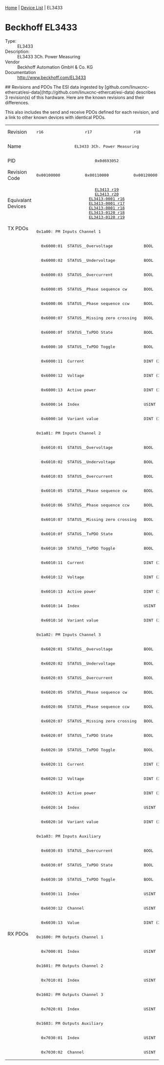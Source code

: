 <div class="nav"><a href="/esi-data">Home</a> | <a href="/esi-data/devices">Device List</a> | EL3433</div>

#  Beckhoff EL3433

<dl>
  <dt>Type:</dt><dd>EL3433</dd>
  <dt>Description:</dt><dd>EL3433 3Ch. Power Measuring</dd>
  <dt>Vendor</dt><dd>Beckhoff Automation GmbH & Co. KG</dd>
  <dt>Documentation</dt><dd><a href="http://www.beckhoff.com/EL3433">http://www.beckhoff.com/EL3433</a></dd>
</dl>
## Revisions and PDOs
The ESI data ingested by [github.com/linuxcnc-ethercat/esi-data](http://github.com/linuxcnc-ethercat/esi-data) describes 3 revision(s) of this hardware.  Here are the known revisions and their differences.

This also includes the send and receive PDOs defined for each revision, and a link to other known devices with identical PDOs.

<table>
<tr >
<td class="first">Revision</td>
<td ><pre>r16</pre></td>
<td ><pre>r17</pre></td>
<td ><pre>r18</pre></td>
</tr>
<tr >
<td class="first">Name</td>
<td  colspan=3 align="center"><pre>EL3433 3Ch. Power Measuring</pre></td>
</tr>
<tr >
<td class="first">PID</td>
<td  colspan=3 align="center"><pre>0x0d693052</pre></td>
</tr>
<tr >
<td class="first">Revision Code</td>
<td ><pre>0x00100000</pre></td>
<td ><pre>0x00110000</pre></td>
<td ><pre>0x00120000</pre></td>
</tr>
<tr >
<td class="first">Equivalant Devices</td>
<td  colspan=3 align="center"><pre><a href="EL3413">EL3413 r19</a><br/><a href="EL3413">EL3413 r20</a><br/><a href="EL3413-0001">EL3413-0001 r16</a><br/><a href="EL3413-0001">EL3413-0001 r17</a><br/><a href="EL3413-0001">EL3413-0001 r18</a><br/><a href="EL3413-0120">EL3413-0120 r18</a><br/><a href="EL3413-0120">EL3413-0120 r19</a></pre></td>
</tr>
<tr class="txpdo pdosection">
<td class="first" rowspan=49 valign=top>TX PDOs</td>
<td colspan=3 align="left"><pre>0x1a00: PM Inputs Channel 1</pre></td>
<td></td>
</tr>
<tr class="txpdo">
<td  colspan=3 align="left"><pre>  0x6000:01  STATUS__Overvoltage             BOOL</pre></td>
</tr>
<tr class="txpdo">
<td  colspan=3 align="left"><pre>  0x6000:02  STATUS__Undervoltage            BOOL</pre></td>
</tr>
<tr class="txpdo">
<td  colspan=3 align="left"><pre>  0x6000:03  STATUS__Overcurrent             BOOL</pre></td>
</tr>
<tr class="txpdo">
<td  colspan=3 align="left"><pre>  0x6000:05  STATUS__Phase sequence cw       BOOL</pre></td>
</tr>
<tr class="txpdo">
<td  colspan=3 align="left"><pre>  0x6000:06  STATUS__Phase sequence ccw      BOOL</pre></td>
</tr>
<tr class="txpdo">
<td  colspan=3 align="left"><pre>  0x6000:07  STATUS__Missing zero crossing   BOOL</pre></td>
</tr>
<tr class="txpdo">
<td  colspan=3 align="left"><pre>  0x6000:0f  STATUS__TxPDO State             BOOL</pre></td>
</tr>
<tr class="txpdo">
<td  colspan=3 align="left"><pre>  0x6000:10  STATUS__TxPDO Toggle            BOOL</pre></td>
</tr>
<tr class="txpdo">
<td  colspan=3 align="left"><pre>  0x6000:11  Current                         DINT (32 bits)</pre></td>
</tr>
<tr class="txpdo">
<td  colspan=3 align="left"><pre>  0x6000:12  Voltage                         DINT (32 bits)</pre></td>
</tr>
<tr class="txpdo">
<td  colspan=3 align="left"><pre>  0x6000:13  Active power                    DINT (32 bits)</pre></td>
</tr>
<tr class="txpdo">
<td  colspan=3 align="left"><pre>  0x6000:14  Index                           USINT (8 bits)</pre></td>
</tr>
<tr class="txpdo">
<td  colspan=3 align="left"><pre>  0x6000:1d  Variant value                   DINT (32 bits)</pre></td>
</tr>
<tr class="txpdo pdosection">
<td  colspan=3 align="left"><pre>0x1a01: PM Inputs Channel 2</pre></td>
</tr>
<tr class="txpdo">
<td  colspan=3 align="left"><pre>  0x6010:01  STATUS__Overvoltage             BOOL</pre></td>
</tr>
<tr class="txpdo">
<td  colspan=3 align="left"><pre>  0x6010:02  STATUS__Undervoltage            BOOL</pre></td>
</tr>
<tr class="txpdo">
<td  colspan=3 align="left"><pre>  0x6010:03  STATUS__Overcurrent             BOOL</pre></td>
</tr>
<tr class="txpdo">
<td  colspan=3 align="left"><pre>  0x6010:05  STATUS__Phase sequence cw       BOOL</pre></td>
</tr>
<tr class="txpdo">
<td  colspan=3 align="left"><pre>  0x6010:06  STATUS__Phase sequence ccw      BOOL</pre></td>
</tr>
<tr class="txpdo">
<td  colspan=3 align="left"><pre>  0x6010:07  STATUS__Missing zero crossing   BOOL</pre></td>
</tr>
<tr class="txpdo">
<td  colspan=3 align="left"><pre>  0x6010:0f  STATUS__TxPDO State             BOOL</pre></td>
</tr>
<tr class="txpdo">
<td  colspan=3 align="left"><pre>  0x6010:10  STATUS__TxPDO Toggle            BOOL</pre></td>
</tr>
<tr class="txpdo">
<td  colspan=3 align="left"><pre>  0x6010:11  Current                         DINT (32 bits)</pre></td>
</tr>
<tr class="txpdo">
<td  colspan=3 align="left"><pre>  0x6010:12  Voltage                         DINT (32 bits)</pre></td>
</tr>
<tr class="txpdo">
<td  colspan=3 align="left"><pre>  0x6010:13  Active power                    DINT (32 bits)</pre></td>
</tr>
<tr class="txpdo">
<td  colspan=3 align="left"><pre>  0x6010:14  Index                           USINT (8 bits)</pre></td>
</tr>
<tr class="txpdo">
<td  colspan=3 align="left"><pre>  0x6010:1d  Variant value                   DINT (32 bits)</pre></td>
</tr>
<tr class="txpdo pdosection">
<td  colspan=3 align="left"><pre>0x1a02: PM Inputs Channel 3</pre></td>
</tr>
<tr class="txpdo">
<td  colspan=3 align="left"><pre>  0x6020:01  STATUS__Overvoltage             BOOL</pre></td>
</tr>
<tr class="txpdo">
<td  colspan=3 align="left"><pre>  0x6020:02  STATUS__Undervoltage            BOOL</pre></td>
</tr>
<tr class="txpdo">
<td  colspan=3 align="left"><pre>  0x6020:03  STATUS__Overcurrent             BOOL</pre></td>
</tr>
<tr class="txpdo">
<td  colspan=3 align="left"><pre>  0x6020:05  STATUS__Phase sequence cw       BOOL</pre></td>
</tr>
<tr class="txpdo">
<td  colspan=3 align="left"><pre>  0x6020:06  STATUS__Phase sequence ccw      BOOL</pre></td>
</tr>
<tr class="txpdo">
<td  colspan=3 align="left"><pre>  0x6020:07  STATUS__Missing zero crossing   BOOL</pre></td>
</tr>
<tr class="txpdo">
<td  colspan=3 align="left"><pre>  0x6020:0f  STATUS__TxPDO State             BOOL</pre></td>
</tr>
<tr class="txpdo">
<td  colspan=3 align="left"><pre>  0x6020:10  STATUS__TxPDO Toggle            BOOL</pre></td>
</tr>
<tr class="txpdo">
<td  colspan=3 align="left"><pre>  0x6020:11  Current                         DINT (32 bits)</pre></td>
</tr>
<tr class="txpdo">
<td  colspan=3 align="left"><pre>  0x6020:12  Voltage                         DINT (32 bits)</pre></td>
</tr>
<tr class="txpdo">
<td  colspan=3 align="left"><pre>  0x6020:13  Active power                    DINT (32 bits)</pre></td>
</tr>
<tr class="txpdo">
<td  colspan=3 align="left"><pre>  0x6020:14  Index                           USINT (8 bits)</pre></td>
</tr>
<tr class="txpdo">
<td  colspan=3 align="left"><pre>  0x6020:1d  Variant value                   DINT (32 bits)</pre></td>
</tr>
<tr class="txpdo pdosection">
<td  colspan=3 align="left"><pre>0x1a03: PM Inputs Auxiliary</pre></td>
</tr>
<tr class="txpdo">
<td  colspan=3 align="left"><pre>  0x6030:03  STATUS__Overcurrent             BOOL</pre></td>
</tr>
<tr class="txpdo">
<td  colspan=3 align="left"><pre>  0x6030:0f  STATUS__TxPDO State             BOOL</pre></td>
</tr>
<tr class="txpdo">
<td  colspan=3 align="left"><pre>  0x6030:10  STATUS__TxPDO Toggle            BOOL</pre></td>
</tr>
<tr class="txpdo">
<td  colspan=3 align="left"><pre>  0x6030:11  Index                           USINT (8 bits)</pre></td>
</tr>
<tr class="txpdo">
<td  colspan=3 align="left"><pre>  0x6030:12  Channel                         USINT (8 bits)</pre></td>
</tr>
<tr class="txpdo">
<td  colspan=3 align="left"><pre>  0x6030:13  Value                           DINT (32 bits)</pre></td>
</tr>
<tr class="rxpdo pdosection">
<td class="first" rowspan=9 valign=top>RX PDOs</td>
<td colspan=3 align="left"><pre>0x1600: PM Outputs Channel 1</pre></td>
<td></td>
</tr>
<tr class="rxpdo">
<td  colspan=3 align="left"><pre>  0x7000:01  Index                           USINT (8 bits)</pre></td>
</tr>
<tr class="rxpdo pdosection">
<td  colspan=3 align="left"><pre>0x1601: PM Outputs Channel 2</pre></td>
</tr>
<tr class="rxpdo">
<td  colspan=3 align="left"><pre>  0x7010:01  Index                           USINT (8 bits)</pre></td>
</tr>
<tr class="rxpdo pdosection">
<td  colspan=3 align="left"><pre>0x1602: PM Outputs Channel 3</pre></td>
</tr>
<tr class="rxpdo">
<td  colspan=3 align="left"><pre>  0x7020:01  Index                           USINT (8 bits)</pre></td>
</tr>
<tr class="rxpdo pdosection">
<td  colspan=3 align="left"><pre>0x1603: PM Outputs Auxiliary</pre></td>
</tr>
<tr class="rxpdo">
<td  colspan=3 align="left"><pre>  0x7030:01  Index                           USINT (8 bits)</pre></td>
</tr>
<tr class="rxpdo">
<td  colspan=3 align="left"><pre>  0x7030:02  Channel                         USINT (8 bits)</pre></td>
</tr>
</table>
